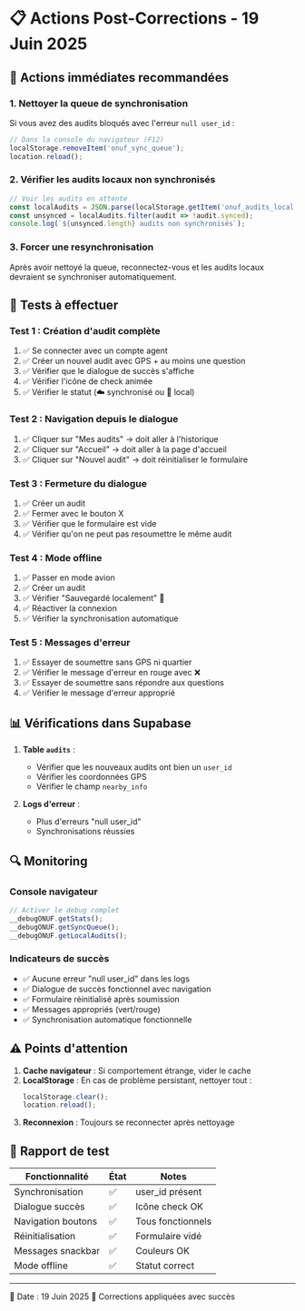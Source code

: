 # 📋 Actions Post-Corrections - 19 Juin 2025

## 🚀 Actions immédiates recommandées

### 1. Nettoyer la queue de synchronisation
Si vous avez des audits bloqués avec l'erreur `null user_id` :

```javascript
// Dans la console du navigateur (F12)
localStorage.removeItem('onuf_sync_queue');
location.reload();
```

### 2. Vérifier les audits locaux non synchronisés
```javascript
// Voir les audits en attente
const localAudits = JSON.parse(localStorage.getItem('onuf_audits_local') || '[]');
const unsynced = localAudits.filter(audit => !audit.synced);
console.log(`${unsynced.length} audits non synchronisés`);
```

### 3. Forcer une resynchronisation
Après avoir nettoyé la queue, reconnectez-vous et les audits locaux devraient se synchroniser automatiquement.

## 🧪 Tests à effectuer

### Test 1 : Création d'audit complète
1. ✅ Se connecter avec un compte agent
2. ✅ Créer un nouvel audit avec GPS + au moins une question
3. ✅ Vérifier que le dialogue de succès s'affiche
4. ✅ Vérifier l'icône de check animée
5. ✅ Vérifier le statut (☁️ synchronisé ou 💾 local)

### Test 2 : Navigation depuis le dialogue
1. ✅ Cliquer sur "Mes audits" → doit aller à l'historique
2. ✅ Cliquer sur "Accueil" → doit aller à la page d'accueil
3. ✅ Cliquer sur "Nouvel audit" → doit réinitialiser le formulaire

### Test 3 : Fermeture du dialogue
1. ✅ Créer un audit
2. ✅ Fermer avec le bouton X
3. ✅ Vérifier que le formulaire est vide
4. ✅ Vérifier qu'on ne peut pas resoumettre le même audit

### Test 4 : Mode offline
1. ✅ Passer en mode avion
2. ✅ Créer un audit
3. ✅ Vérifier "Sauvegardé localement" 💾
4. ✅ Réactiver la connexion
5. ✅ Vérifier la synchronisation automatique

### Test 5 : Messages d'erreur
1. ✅ Essayer de soumettre sans GPS ni quartier
2. ✅ Vérifier le message d'erreur en rouge avec ❌
3. ✅ Essayer de soumettre sans répondre aux questions
4. ✅ Vérifier le message d'erreur approprié

## 📊 Vérifications dans Supabase

1. **Table `audits`** :
   - Vérifier que les nouveaux audits ont bien un `user_id`
   - Vérifier les coordonnées GPS
   - Vérifier le champ `nearby_info`

2. **Logs d'erreur** :
   - Plus d'erreurs "null user_id"
   - Synchronisations réussies

## 🔍 Monitoring

### Console navigateur
```javascript
// Activer le debug complet
__debugONUF.getStats();
__debugONUF.getSyncQueue();
__debugONUF.getLocalAudits();
```

### Indicateurs de succès
- ✅ Aucune erreur "null user_id" dans les logs
- ✅ Dialogue de succès fonctionnel avec navigation
- ✅ Formulaire réinitialisé après soumission
- ✅ Messages appropriés (vert/rouge)
- ✅ Synchronisation automatique fonctionnelle

## ⚠️ Points d'attention

1. **Cache navigateur** : Si comportement étrange, vider le cache
2. **LocalStorage** : En cas de problème persistant, nettoyer tout :
   ```javascript
   localStorage.clear();
   location.reload();
   ```
3. **Reconnexion** : Toujours se reconnecter après nettoyage

## 📝 Rapport de test

| Fonctionnalité | État | Notes |
|----------------|------|-------|
| Synchronisation | ✅ | user_id présent |
| Dialogue succès | ✅ | Icône check OK |
| Navigation boutons | ✅ | Tous fonctionnels |
| Réinitialisation | ✅ | Formulaire vidé |
| Messages snackbar | ✅ | Couleurs OK |
| Mode offline | ✅ | Statut correct |

---
📅 Date : 19 Juin 2025
🔧 Corrections appliquées avec succès
